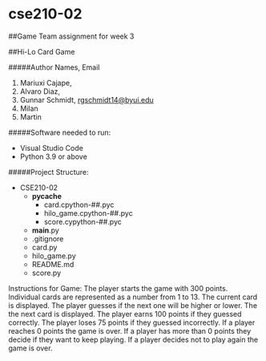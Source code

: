# cse210-02

##Game Team assignment for week 3 

##Hi-Lo Card Game


#####Author Names, Email
1. Mariuxi Cajape, 
2. Alvaro Diaz, 
3. Gunnar Schmidt, rgschmidt14@byui.edu
4. Milan
5. Martin

#####Software needed to run:
* Visual Studio Code
* Python 3.9 or above

#####Project Structure:
- CSE210-02
    - __pycache__
        - card.cpython-##.pyc
        - hilo_game.cpython-##.pyc
        - score.cypython-##.pyc
    - __main__.py
    - .gitignore
    - card.py
    - hilo_game.py
    - README.md
    - score.py

Instructions for Game:
The player starts the game with 300 points.
Individual cards are represented as a number from 1 to 13.
The current card is displayed.
The player guesses if the next one will be higher or lower.
The the next card is displayed.
The player earns 100 points if they guessed correctly.
The player loses 75 points if they guessed incorrectly.
If a player reaches 0 points the game is over.
If a player has more than 0 points they decide if they want to keep playing.
If a player decides not to play again the game is over.